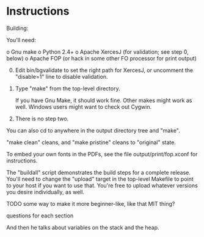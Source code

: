 Instructions
==========================================================================
Building:

You'll need:

   o  Gnu make
   o  Python 2.4+
   o  Apache XercesJ (for validation; see step 0, below)
   o  Apache FOP (or hack in some other FO processor for print output)

0) Edit bin/bgvalidate to set the right path for XercesJ, or uncomment
   the "disable=1" line to disable validation.

1) Type "make" from the top-level directory.

   If you have Gnu Make, it should work fine.  Other makes might work as
   well.  Windows users might want to check out Cygwin.

2) There is no step two.

You can also cd to anywhere in the output directory tree and "make".

"make clean" cleans, and "make pristine" cleans to "original" state.

To embed your own fonts in the PDFs, see the file output/print/fop.xconf
for instructions.

The "buildall" script demonstrates the build steps for a complete
release.  You'll need to change the "upload" target in the top-level
Makefile to point to your host if you want to use that.  You're free to
upload whatever versions you desire individually, as well.


TODO
some way to make it more beginner-like, like that MIT thing?

questions for each section 

And then he talks about variables on the stack and the heap.

